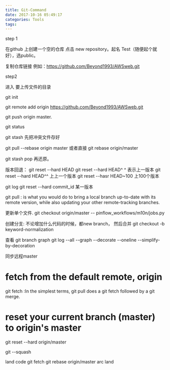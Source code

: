 ```yaml
---
title: Git-Command
date: 2017-10-16 05:49:17
categories: Tools
tags:
---
```


step 1 

在github 上创建一个空的仓库 点击 new repository。起名 Test（随便起个就好），选public。

复制仓库链接 例如：https://github.com/Beyond1993/AWSweb.git

step2 

进入 要上传文件的目录

git init

git remote add origin https://github.com/Beyond1993/AWSweb.git

git push origin master.



git status


git stash 先把冲突文件存好

git pull --rebase origin master 或者直接 git rebase origin/master

git stash pop 再还原。


版本回退：
git reset --hard HEAD
git reset --hard HEAD^ ^ 表示上一版本
git reset --hard HEAD^^ 上上一个版本
git reset --hasr HEAD~100 上100个版本

git log
git reset --hard commit_id 某一版本

git pull : is what you would do to bring a local branch up-to-date with its remote version, while also updating your other remote-tracking branches.

更新单个文件.
git checkout origin/master -- pinflow_workflows/m10n/jobs.py

创建分支:
不论增加什么代码的时候，都new branch， 然后合并
git checkout -b keyword-normalization

查看 git branch graph
git log --all --graph --decorate --oneline --simplify-by-decoration

同步远程master
# fetch from the default remote, origin
git fetch :In the simplest terms, git pull does a git fetch followed by a git merge.
# reset your current branch (master) to origin's master
git reset --hard origin/master


git --squash

land code
git fetch
git rebase origin/master
arc land
